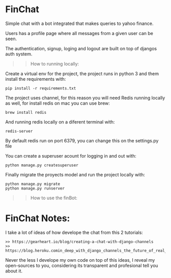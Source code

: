FinChat
=======

Simple chat with a bot integrated that makes queries to yahoo finance.

Users has a profile page where all messages from a given user can be seen.

The authentication, signup, loging and logout are built on top of djangos auth
system.


>> How to running locally:

Create a virtual env for the project, the project runs in python 3
and them install the requirements with:

    pip install -r requirements.txt

The project uses channel, for this reason you will need Redis 
running locally as well, for install redis on mac you can use brew:

    brew install redis

And running redis locally on a diferent terminal with:
    
    redis-server

By default redis run on port 6379, you can change this on the settings.py file

You can create a superuser acount for logging in and out with:
    
    python manage.py createsuperuser

Finally migrate the proyects model and run the project locally with:

    python manage.py migrate
    python manage.py runserver


>> How to use the finBot:


FinChat Notes:
==============

I take a lot of ideas of how develope the chat from this 2 tutorials:
    
    >> https://gearheart.io/blog/creating-a-chat-with-django-channels
    >> https://blog.heroku.comin_deep_with_django_channels_the_future_of_real_time_apps_in_django

Never the less I develope my own code on top of this ideas, I reveal my open-sources to you, 
considering its transparent and profesional tell you about it.